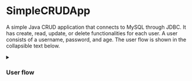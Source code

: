 # SimpleCRUDApp
A simple Java CRUD application that connects to MySQL through JDBC. It has create, read, update, or delete functionalities for each user. A user consists of a username, password, and age. The user flow is shown in the collapsible text below.

<details>
 <summary><h3>User flow</h3></summary>
 
Creating first user:

<img src="SimpleCRUDAppPhotos/1 - UserCreation.png" alt="User create"/>

Modifying user:

<img src="SimpleCRUDAppPhotos/2 - UserModify.png" alt="User modify">

Creatings to more users;

<img src="SimpleCRUDAppPhotos/3 - TwoMoreUsers.png" alt="Two more create" />

Deleting user:

<img src="SimpleCRUDAppPhotos/4 - Deleteing one user .png" alt="Deleting user" />

Database result:

<img src="SimpleCRUDAppPhotos/5 - Database Result.png" alt="Databse result" />
 
 </details>
